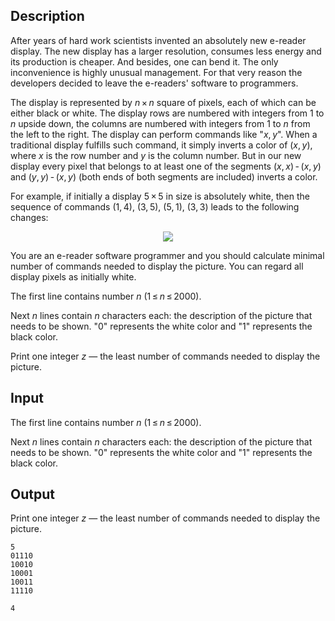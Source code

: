 ## Description

<div><p>After years of hard work scientists invented an absolutely new e-reader display. The new display has a larger resolution, consumes less energy and its production is cheaper. And besides, one can bend it. The only inconvenience is highly unusual management. For that very reason the developers decided to leave the e-readers' software to programmers.</p><p>The display is represented by <span class="tex-span"><i>n</i> × <i>n</i></span> square of pixels, each of which can be either black or white. The display rows are numbered with integers from <span class="tex-span">1</span> to <span class="tex-span"><i>n</i></span> upside down, the columns are numbered with integers from <span class="tex-span">1</span> to <span class="tex-span"><i>n</i></span> from the left to the right. The display can perform commands like "<span class="tex-span"><i>x</i>, <i>y</i></span>". When a traditional display fulfills such command, it simply inverts a color of <span class="tex-span">(<i>x</i>, <i>y</i>)</span>, where <span class="tex-span"><i>x</i></span> is the row number and <span class="tex-span"><i>y</i></span> is the column number. But in our new display every pixel that belongs to at least one of the segments <span class="tex-span">(<i>x</i>, <i>x</i>) - (<i>x</i>, <i>y</i>)</span> and <span class="tex-span">(<i>y</i>, <i>y</i>) - (<i>x</i>, <i>y</i>)</span> (both ends of both segments are included) inverts a color.</p><p>For example, if initially a display <span class="tex-span">5 × 5</span> in size is absolutely white, then the sequence of commands <span class="tex-span">(1, 4)</span>, <span class="tex-span">(3, 5)</span>, <span class="tex-span">(5, 1)</span>, <span class="tex-span">(3, 3)</span> leads to the following changes:</p><center> <img class="tex-graphics" src="file://msWGX52K.png" style="max-width: 100.0%;max-height: 100.0%;"> </center><p>You are an e-reader software programmer and you should calculate minimal number of commands needed to display the picture. You can regard all display pixels as initially white.</p></div><div class="input-specification"><p>The first line contains number <span class="tex-span"><i>n</i></span> (<span class="tex-span">1 ≤ <i>n</i> ≤ 2000</span>).</p><p>Next <span class="tex-span"><i>n</i></span> lines contain <span class="tex-span"><i>n</i></span> characters each: the description of the picture that needs to be shown. "<span class="tex-font-style-tt">0</span>" represents the white color and "<span class="tex-font-style-tt">1</span>" represents the black color. </p></div><div class="output-specification"><p>Print one integer <span class="tex-span"><i>z</i></span> — the least number of commands needed to display the picture.</p></div>

## Input

<p>The first line contains number <span class="tex-span"><i>n</i></span> (<span class="tex-span">1 ≤ <i>n</i> ≤ 2000</span>).</p><p>Next <span class="tex-span"><i>n</i></span> lines contain <span class="tex-span"><i>n</i></span> characters each: the description of the picture that needs to be shown. "<span class="tex-font-style-tt">0</span>" represents the white color and "<span class="tex-font-style-tt">1</span>" represents the black color. </p>

## Output

<p>Print one integer <span class="tex-span"><i>z</i></span> — the least number of commands needed to display the picture.</p>





```input1
5
01110
10010
10001
10011
11110

```




```output1
4

```


